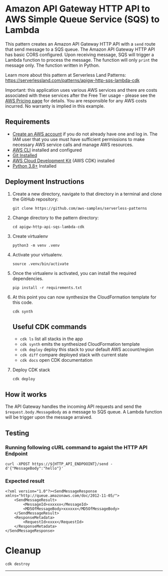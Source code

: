 # Amazon API Gateway HTTP API to AWS Simple Queue Service (SQS) to Lambda

This pattern creates an Amazon API Gateway HTTP API with a ```send``` route that send message to a SQS queue. The  Amazon API Gateway HTTP API has basic CORS configured. Upon receiving message, SQS will trigger a Lambda function to process the message. The function will only ```print``` the message only. The function written in Python.

Learn more about this pattern at Serverless Land Patterns: https://serverlessland.com/patterns/apigw-http-sqs-lambda-cdk

Important: this application uses various AWS services and there are costs associated with these services after the Free Tier usage - please see the [AWS Pricing page](https://aws.amazon.com/pricing/) for details. You are responsible for any AWS costs incurred. No warranty is implied in this example.

## Requirements

* [Create an AWS account](https://portal.aws.amazon.com/gp/aws/developer/registration/index.html) if you do not already have one and log in. The IAM user that you use must have sufficient permissions to make necessary AWS service calls and manage AWS resources.
* [AWS CLI](https://docs.aws.amazon.com/cli/latest/userguide/install-cliv2.html) installed and configured
* [Git Installed](https://git-scm.com/book/en/v2/Getting-Started-Installing-Git)
* [AWS Cloud Development Kit](https://docs.aws.amazon.com/cdk/latest/guide/cli.html) (AWS CDK) installed
* [Python 3.8+](https://www.python.org/downloads/) Installed

## Deployment Instructions

1. Create a new directory, navigate to that directory in a terminal and clone the GitHub repository:
    ``` 
    git clone https://github.com/aws-samples/serverless-patterns
    ```
1. Change directory to the pattern directory:
    ```
    cd apigw-http-api-sqs-lambda-cdk
    ```
1. Create virtualenv
    ```
    python3 -m venv .venv
    ```
1. Activate your virtualenv.
    ```
    source .venv/bin/activate
    ```
1. Once the virtualenv is activated, you can install the required dependencies.
    ```
    pip install -r requirements.txt
    ```
1. At this point you can now synthesize the CloudFormation template for this code.
    ```
    cdk synth
    ```

    ## Useful CDK commands

    * `cdk ls`          list all stacks in the app
    * `cdk synth`       emits the synthesized CloudFormation template
    * `cdk deploy`      deploy this stack to your default AWS account/region
    * `cdk diff`        compare deployed stack with current state
    * `cdk docs`        open CDK documentation

1. Deploy CDK stack
    ```
    cdk deploy
    ```


## How it works

The API Gateway handles the incoming API requests and send the ```$request.body.MessageBody``` as a message to SQS queue. A Lambda function will be trigger upon the message arraived.

## Testing

### Running following cURL command to agaist the HTTP API Endpoint
```
curl -XPOST https://${HTTP_API_ENDPOOINT}/send -d'{"MessageBody":"hello"}'
```
### Expected result
```
<?xml version="1.0"?><SendMessageResponse xmlns="http://queue.amazonaws.com/doc/2012-11-05/">
    <SendMessageResult>
        <MessageId>xxxxxx</MessageId>
        <MD5OfMessageBody>xxxxxx</MD5OfMessageBody>
    </SendMessageResult>
    <ResponseMetadata>
        <RequestId>xxxx</RequestId>
    </ResponseMetadata>
</SendMessageResponse>
```
# Cleanup

```
cdk destroy
```

----